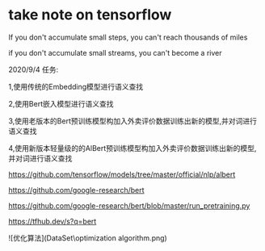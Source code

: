 # take note on tensorflow 

If you don't accumulate small steps, you can't reach thousands of miles

if you don't accumulate small streams, you can't become a river


2020/9/4 任务:

1,使用传统的Embedding模型进行语义查找

2,使用Bert嵌入模型进行语义查找

3,使用老版本的Bert预训练模型构加入外卖评价数据训练出新的模型,并对词进行语义查找

4,使用新版本轻量级的的AlBert预训练模型构加入外卖评价数据训练出新的模型,并对词进行语义查找

https://github.com/tensorflow/models/tree/master/official/nlp/albert

https://github.com/google-research/bert

https://github.com/google-research/bert/blob/master/run_pretraining.py

https://tfhub.dev/s?q=bert

![优化算法](DataSet\optimization algorithm.png)